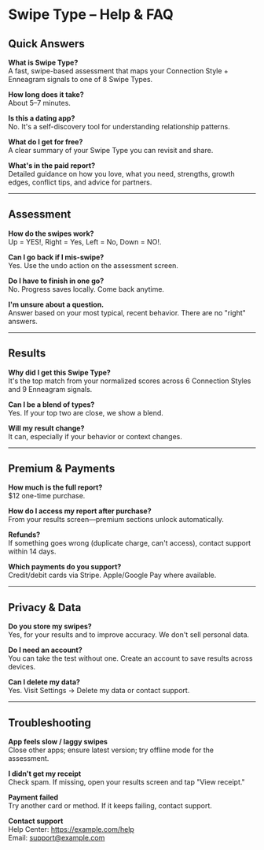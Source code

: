 # Swipe Type – Help & FAQ

## Quick Answers

**What is Swipe Type?**  
A fast, swipe-based assessment that maps your Connection Style + Enneagram signals to one of 8 Swipe Types.

**How long does it take?**  
About 5–7 minutes.

**Is this a dating app?**  
No. It's a self-discovery tool for understanding relationship patterns.

**What do I get for free?**  
A clear summary of your Swipe Type you can revisit and share.

**What's in the paid report?**  
Detailed guidance on how you love, what you need, strengths, growth edges, conflict tips, and advice for partners.

---

## Assessment

**How do the swipes work?**  
Up = YES!, Right = Yes, Left = No, Down = NO!.

**Can I go back if I mis-swipe?**  
Yes. Use the undo action on the assessment screen.

**Do I have to finish in one go?**  
No. Progress saves locally. Come back anytime.

**I'm unsure about a question.**  
Answer based on your most typical, recent behavior. There are no "right" answers.

---

## Results

**Why did I get this Swipe Type?**  
It's the top match from your normalized scores across 6 Connection Styles and 9 Enneagram signals.

**Can I be a blend of types?**  
Yes. If your top two are close, we show a blend.

**Will my result change?**  
It can, especially if your behavior or context changes.

---

## Premium & Payments

**How much is the full report?**  
$12 one-time purchase.

**How do I access my report after purchase?**  
From your results screen—premium sections unlock automatically.

**Refunds?**  
If something goes wrong (duplicate charge, can't access), contact support within 14 days.

**Which payments do you support?**  
Credit/debit cards via Stripe. Apple/Google Pay where available.

---

## Privacy & Data

**Do you store my swipes?**  
Yes, for your results and to improve accuracy. We don't sell personal data.

**Do I need an account?**  
You can take the test without one. Create an account to save results across devices.

**Can I delete my data?**  
Yes. Visit Settings → Delete my data or contact support.

---

## Troubleshooting

**App feels slow / laggy swipes**  
Close other apps; ensure latest version; try offline mode for the assessment.

**I didn't get my receipt**  
Check spam. If missing, open your results screen and tap "View receipt."

**Payment failed**  
Try another card or method. If it keeps failing, contact support.

**Contact support**  
Help Center: https://example.com/help  
Email: support@example.com


